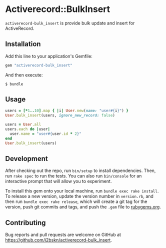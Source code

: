 # Activerecord::BulkInsert

`activerecord-bulk_insert` is provide bulk update and insert for ActiveRecord.

## Installation

Add this line to your application's Gemfile:

```ruby
gem "activerecord-bulk_insert"
```

And then execute:

    $ bundle

## Usage

```ruby
users = [*1..10].map { |i| User.new(name: "user#{i}") }
User.bulk_insert(users, ignore_new_record: false)

users = User.all
users.each do |user|
  user.name = "user#{user.id * 2}"
end
User.bulk_insert(users)
```

## Development

After checking out the repo, run `bin/setup` to install dependencies. Then, run `rake spec` to run the tests. You can also run `bin/console` for an interactive prompt that will allow you to experiment.

To install this gem onto your local machine, run `bundle exec rake install`. To release a new version, update the version number in `version.rb`, and then run `bundle exec rake release`, which will create a git tag for the version, push git commits and tags, and push the `.gem` file to [rubygems.org](https://rubygems.org).

## Contributing

Bug reports and pull requests are welcome on GitHub at https://github.com/i2bskn/activerecord-bulk_insert.
